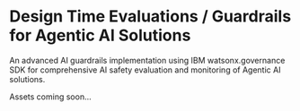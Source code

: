 # Design Time Evaluations / Guardrails for Agentic AI Solutions
An advanced AI guardrails implementation using IBM watsonx.governance SDK for comprehensive AI safety evaluation and monitoring of Agentic AI solutions.


Assets coming soon...
